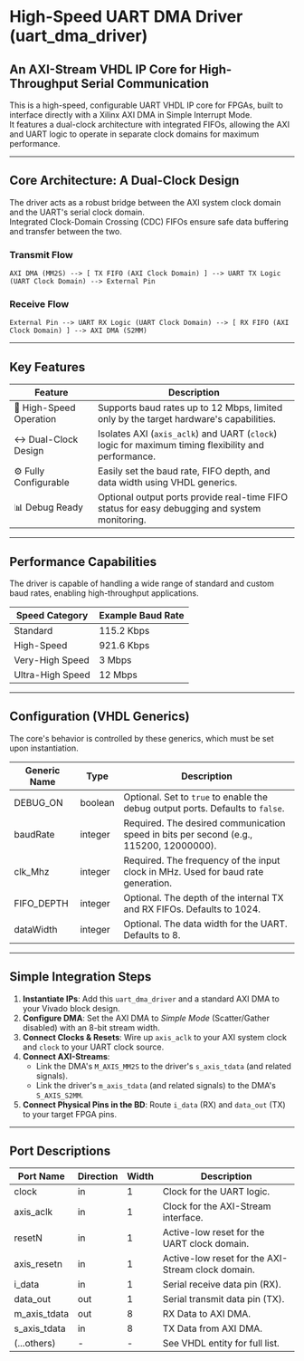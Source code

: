 # High-Speed UART DMA Driver (uart_dma_driver)

## An AXI-Stream VHDL IP Core for High-Throughput Serial Communication

This is a high-speed, configurable UART VHDL IP core for FPGAs, built to interface directly with a Xilinx AXI DMA in Simple Interrupt Mode.  
It features a dual-clock architecture with integrated FIFOs, allowing the AXI and UART logic to operate in separate clock domains for maximum performance.

---

## Core Architecture: A Dual-Clock Design

The driver acts as a robust bridge between the AXI system clock domain and the UART's serial clock domain.  
Integrated Clock-Domain Crossing (CDC) FIFOs ensure safe data buffering and transfer between the two.

### Transmit Flow
```
AXI DMA (MM2S) --> [ TX FIFO (AXI Clock Domain) ] --> UART TX Logic (UART Clock Domain) --> External Pin
```

### Receive Flow
```
External Pin --> UART RX Logic (UART Clock Domain) --> [ RX FIFO (AXI Clock Domain) ] --> AXI DMA (S2MM)
```

---

## Key Features

| Feature | Description |
|---------|-------------|
| 🚀 High-Speed Operation | Supports baud rates up to 12 Mbps, limited only by the target hardware's capabilities. |
| ↔️ Dual-Clock Design | Isolates AXI (`axis_aclk`) and UART (`clock`) logic for maximum timing flexibility and performance. |
| ⚙️ Fully Configurable | Easily set the baud rate, FIFO depth, and data width using VHDL generics. |
| 📊 Debug Ready | Optional output ports provide real-time FIFO status for easy debugging and system monitoring. |

---

## Performance Capabilities

The driver is capable of handling a wide range of standard and custom baud rates, enabling high-throughput applications.

| Speed Category | Example Baud Rate |
|----------------|-------------------|
| Standard       | 115.2 Kbps        |
| High-Speed     | 921.6 Kbps        |
| Very-High Speed| 3 Mbps            |
| Ultra-High Speed | 12 Mbps         |

---

## Configuration (VHDL Generics)

The core's behavior is controlled by these generics, which must be set upon instantiation.

| Generic Name | Type    | Description |
|--------------|---------|-------------|
| DEBUG_ON     | boolean | Optional. Set to `true` to enable the debug output ports. Defaults to `false`. |
| baudRate     | integer | Required. The desired communication speed in bits per second (e.g., 115200, 12000000). |
| clk_Mhz      | integer | Required. The frequency of the input clock in MHz. Used for baud rate generation. |
| FIFO_DEPTH   | integer | Optional. The depth of the internal TX and RX FIFOs. Defaults to 1024. |
| dataWidth    | integer | Optional. The data width for the UART. Defaults to 8. |

---

## Simple Integration Steps

1. **Instantiate IPs**: Add this `uart_dma_driver` and a standard AXI DMA to your Vivado block design.  
2. **Configure DMA**: Set the AXI DMA to *Simple Mode* (Scatter/Gather disabled) with an 8-bit stream width.  
3. **Connect Clocks & Resets**: Wire up `axis_aclk` to your AXI system clock and `clock` to your UART clock source.  
4. **Connect AXI-Streams**:  
   - Link the DMA's `M_AXIS_MM2S` to the driver's `s_axis_tdata` (and related signals).  
   - Link the driver's `m_axis_tdata` (and related signals) to the DMA's `S_AXIS_S2MM`.  
5. **Connect Physical Pins in the BD**: Route `i_data` (RX) and `data_out` (TX) to your target FPGA pins.

---

## Port Descriptions

| Port Name     | Direction | Width | Description |
|---------------|-----------|-------|-------------|
| clock         | in        | 1     | Clock for the UART logic. |
| axis_aclk     | in        | 1     | Clock for the AXI-Stream interface. |
| resetN        | in        | 1     | Active-low reset for the UART clock domain. |
| axis_resetn   | in        | 1     | Active-low reset for the AXI-Stream clock domain. |
| i_data        | in        | 1     | Serial receive data pin (RX). |
| data_out      | out       | 1     | Serial transmit data pin (TX). |
| m_axis_tdata  | out       | 8     | RX Data to AXI DMA. |
| s_axis_tdata  | in        | 8     | TX Data from AXI DMA. |
| (...others)   | -         | -     | See VHDL entity for full list. |
